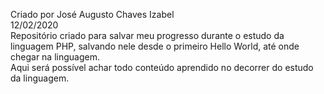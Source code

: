 Criado por José Augusto Chaves Izabel<br>
12/02/2020<br>
Repositório criado para salvar meu progresso durante o estudo da linguagem PHP, salvando nele desde o primeiro Hello World, até onde chegar na linguagem.
<br>Aqui será possível achar todo conteúdo aprendido no decorrer do estudo da linguagem.
